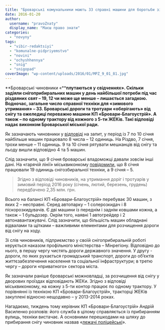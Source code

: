 ```yaml
---
title: "Броварські комунальники мають 33 справні машини для боротьби зі снігом – міськвиконком"
date: 2016-01-20
author: 
  username: "pravoZnaty"
  display_name: "Маєш право знати"
categories: 
  - "novyny"
tags: 
  - "vibir-redaktsiyi"
  - "komunalne-pidpriyemstvo"
  - "novini"
  - "ochyshhennya"
  - "snig"
  - "snigopad"
coverImage: "wp-content/uploads/2016/01/MPZ_9_01_81.jpg"
---
```


**Броварські чиновники «****плутаються у** **свідченнях». Скільки задіяли снігоприбиральних машин у день найбільшої потреби під час різдвяних свят – 19, 12 чи може ще менше – лишається загадкою. Водночас, загальне число справної техніки для «зимового утримання» – 33. Броварські дороги та тротуари «оберігають» від снігу та ожеледиці переважно машини КП «Бровари-Благоустрій». А також – по одному трактору від кожного з 5-ти ЖЕКів. Такі відповіді надає виконком Броварської міської ради.**

Як зазначають чиновники у [відповіді](http://www.slideshare.net/DmytroKarpiy/ss-57249225) на запит, у період із 7 по 10 січня найбільше машин працювало 8 числа – 12 одиниць. На Різдво, 7 січня, трохи менше – 11 одиниць. 9 та 10 січня рятувати мешканців від снігу та льоду вишли відповідно 4 та 5 машин.

Слід зазначити, що 9 січня броварські владоможці давали зовсім інші дані. На «гарячій лінії» міськвиконкому [повідомили](https://mpz.brovary.org/brovary-zavaleni-snigom-na-vulytsyah-pratsyuye-lyshe-5-odynyts-spetstehniky-fotoreportazh/), що 8 січня працювали 19 одиниць снігозбиральної техніки, а 9 січня – 5.

> Згідно з відповіді чиновників, на утримання доріг і тротуарів у зимовий період 2016 року (січень, лютий, березень, грудень) передбачено 2,35 млн. грн.

Всього на балансі КП «Бровари-Благоустрій» перебуває 30 машин, з яких 2 – несправні. Серед автопарку – 1 солерозкидач і 8 піскорозкидувачів. Є дві машини із переднім і заднім ковшами кожна, а також – 1 бульдозер. Окрім того, наявні 1 автогрейдер і 2 автонавантажувачі. Слід зазначити, що більшість машин обладнані відвалами та щітками – важливими елементами для розчищення дороги від снігу на ходу.

Зі слів чиновників, підприємство у своїй снігоприбиральній роботі керується наказом профільного міністерства – Мінрегіону. Відповідно до нього, в першу чергу чистять дороги державного значення. У другу - дороги, по яких рухається громадський транспорт, дороги до об’єктів життєзабезпечення населення та соціальної інфраструктури; в третю чергу – дороги «приватного» сектора міста.

Як зазначали раніше броварські можновладці, за розчищення від снігу у дворових проїздах відповідають ЖЕКи. Згідно з відповіді міськвиконкому, на кожну з 5-ти контор працює по одному трактору. У порівнянні із технікою КП «Бровари-Благоустрій», тракторці ЖЕКів закуплені відносно нещодавно – у 2013-2014 роках.

Нагадаємо, тиждень тому керівник КП «Бровари-Благоустрій» Андрій Василенко розповів: його служба в цілому справляється із прибиранням вулиць, техніки вистачає. А основними перешкодами на шляху до прибирання снігу чиновник назвав «[лежачі поліцейські](https://mpz.brovary.org/prybyraty-snig-komunalnykam-zavazhayut-lezhachi-politsejski/)».
